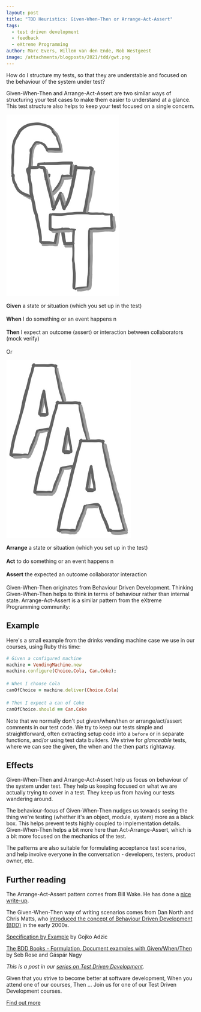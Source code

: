```yaml
---
layout: post
title: "TDD Heuristics: Given-When-Then or Arrange-Act-Assert"
tags:
  - test driven development
  - feedback
  - eXtreme Programming
author: Marc Evers, Willem van den Ende, Rob Westgeest
image: /attachments/blogposts/2021/tdd/gwt.png
---
```


How do I structure my tests, so that they are understable and focused on the
behaviour of the system under test?

Given-When-Then and Arrange-Act-Assert are two similar ways of structuring your
test cases to make them easier to understand at a glance. This test structure
also helps to keep your test focused on a single concern.

<div class="shout-out">
  <div>
    <img src="/attachments/blogposts/2021/tdd/gwt.png" alt="letters: G W T">
  </div>
  <div>
<p style="text-align: left; padding-bottom: 0.3em;">
<strong>Given</strong> a state or situation (which you set up in the test)
</p>
<p style="text-align: left; padding-bottom: 0.3em;">
<strong>When</strong> I do something or an event happens 
n </p>
<p style="text-align: left; padding-bottom: 0.3em;">
<strong>Then</strong> I expect an outcome (assert) or interaction between collaborators (mock verify)
</p>
  </div>
</div>

Or

<div class="shout-out">
  <div>
    <img src="/attachments/blogposts/2021/tdd/aaa.png" alt="letters: A A A">
  </div>
  <div>
<p style="text-align: left; padding-bottom: 0.3em;">
<strong>Arrange</strong> a state or situation (which you set up in the test)
</p>
<p style="text-align: left; padding-bottom: 0.3em;">
<strong>Act</strong> to do something or an event happens 
n </p>
<p style="text-align: left; padding-bottom: 0.3em;">
<strong>Assert</strong> the expected an outcome collaborator interaction
</p>
  </div>
</div>

Given-When-Then originates from Behaviour Driven Development. Thinking
Given-When-Then helps to think in terms of behaviour rather than internal state.
Arrange-Act-Assert is a similar pattern from the eXtreme Programming community:

## Example

Here's a small example from the drinks vending machine case we use in our courses, using Ruby this time:
  
```ruby
# Given a configured machine
machine = VendingMachine.new
machine.configure(Choice.Cola, Can.Coke);

# When I choose Cola
canOfChoice = machine.deliver(Choice.Cola)

# Then I expect a can of Coke
canOfChoice.should == Can.Coke
```

Note that we normally don't put given/when/then or arrange/act/assert comments
in our test code. We try to keep our tests simple and straightforward, often
extracting setup code into a `before` or in separate functions, and/or using
test data builders. We strive for _glanceable_ tests, where we can see the
given, the when and the then parts rightaway.

## Effects

Given-When-Then and Arrange-Act-Assert help us focus on behaviour of the system
under test. They help us keeping focused on what we are actually trying to cover
in a test. They keep us from having our tests wandering around.

The behaviour-focus of Given-When-Then nudges us towards seeing the thing we're
testing (whether it's an object, module, system) more as a black box. This helps
prevent tests highly coupled to implementation details. Given-When-Then helps a
bit more here than Act-Arrange-Assert, which is a bit more focused on the
mechanics of the test.

The patterns are also suitable for formulating acceptance test scenarios, and
help involve everyone in the conversation - developers, testers, product owner,
etc.

## Further reading

The Arrange-Act-Assert pattern comes from Bill Wake. He has done a [nice
write-up](http://xp123.com/articles/3a-arrange-act-assert/).

The Given-When-Then way of writing scenarios comes from Dan North and Chris
Matts, who [introduced the concept of Behaviour Driven Development
(BDD)](https://dannorth.net/introducing-bdd/) in the early 2000s. 

[Specification by Example](https://gojko.net/books/specification-by-example/) by Gojko Adzic

[The BDD Books - Formulation, Document examples with Given/When/Then](https://leanpub.com/bddbooks-formulation) by Seb Rose and Gáspár Nagy

_This is a post in our [series on Test Driven Development](/blog-by-tag#tag-test-driven-development)._

<aside>
  <p>Given that you strive to become better at software development, When you attend one of our courses, Then ... Join us for one of our Test Driven Development courses. 
  </p>
  <p><div>
    <a href="/training/test-driven-development">Find out more</a>
  </div></p>
</aside>
